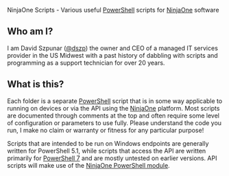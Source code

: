 NinjaOne Scripts - Various useful [PowerShell](https://microsoft.com/powershell) scripts for [NinjaOne](https://ninjaone.com/) software

## Who am I?

I am David Szpunar ([@dszp](https://github.com/dszp)) the owner and CEO of a managed IT services provider in the US Midwest with a past history of dabbling with scripts and programming as a support technician for over 20 years.

## What is this?

Each folder is a separate [PowerShell](https://microsoft.com/powershell) script that is in some way applicable to running on devices or via the API using the [NinjaOne]() platform. Most scripts are documented through comments at the top and often require some level of configuration or parameters to use fully. Please understand the code you run, I make no claim or warranty or fitness for any particular purpose!

Scripts that are intended to be run on Windows endpoints are generally written for PowerShell 5.1, while scripts that access the API are written primarily for [PowerShell 7](https://docs.microsoft.com/en-us/powershell/scripting/whats-new/what-s-new-in-powershell-71?view=powershell-7.1) and are mostly untested on earlier versions. API scripts will make use of the [NinjaOne PowerShell module](https://github.com/homotechsual/NinjaOne).